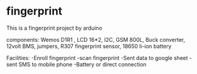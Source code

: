 # fingerprint
This is a fingerprint project by arduino 

components: Wemos D1R1 , LCD 16*2, I2C, GSM 800L, Buck converter, 12volt BMS, jumpers, R307 fingerprint sensor, 18650 li-ion battery

Facilities:
-Enroll fingerprint
-scan fingerprint 
-Sent data to google sheet
-sent SMS to mobile phone
-Battery or direct connection



